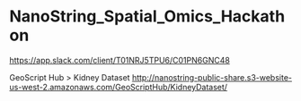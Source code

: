 # NanoString_Spatial_Omics_Hackathon


https://app.slack.com/client/T01NRJ5TPU6/C01PN6GNC48


GeoScript Hub > Kidney Dataset
http://nanostring-public-share.s3-website-us-west-2.amazonaws.com/GeoScriptHub/KidneyDataset/

